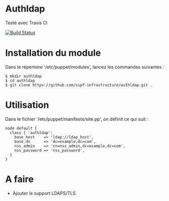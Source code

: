 # Authldap

Testé avec Travis CI

[![Build Status](https://travis-ci.org/sipf-infrastructure/authldap.png?branch=master)](https://travis-ci.org/sipf-infrastructure/authldap)

# Installation du module

Dans le répertoire '/etc/puppet/modules', lancez les commandes suivantes :

```
$ mkdir authldap
$ cd authldap
$ git clone https://github.com/sipf-infrastructure/authldap.git .

```

# Utilisation

Dans le fichier '/etc/puppet/manifests/site.pp', on définit ce qui suit :
```
node default {
  class { 'authldap':
    base_host    => 'ldap://ldap_host',
    base_dn      => 'dc=example,dc=com',
    nss_admin    => 'cn=nss_admin,dc=example,dc=com',
    nss_password => 'nss_password',
  }
}
```

# A faire

- Ajouter le support LDAPS/TLS
